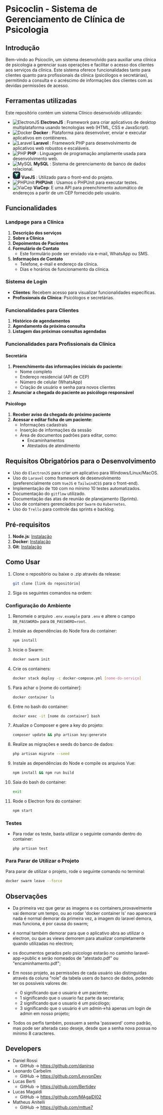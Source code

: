 # Psicoclin - Sistema de Gerenciamento de Clínica de Psicologia

## Introdução

Bem-vindo ao Psicoclin, um sistema desenvolvido para auxiliar uma clínica de psicologia a gerenciar suas operações e facilitar o acesso dos clientes aos serviços da clínica. Este sistema oferece funcionalidades tanto para clientes quanto para profissionais da clínica (psicólogos e secretárias), permitindo a consulta e o acréscimo de informações dos clientes com as devidas permissões de acesso.

## Ferramentas utilizadas
Este repositório contém um sistema Clínico desenvolvido utilizando:
- <img src="https://static-00.iconduck.com/assets.00/electron-icon-472x512-8swdbwbh.png" alt="ElectronJS" width="24" height="24"> **ElectronJS** : Framework para criar aplicativos de desktop multiplataforma usando tecnologias web (HTML, CSS e JavaScript).
- <img src="https://static-00.iconduck.com/assets.00/docker-icon-icon-2048x1479-cres2he9.png" alt="Docker" width="24" height="24"> **Docker** : Plataforma para desenvolver, enviar e executar aplicativos em contêineres.
- <img src="https://static-00.iconduck.com/assets.00/laravel-icon-497x512-uwybstke.png" alt="Laravel" width="24" height="24"> **Laravel** : Framework PHP para desenvolvimento de aplicativos web robustos e escaláveis.
- <img src="https://cdn-icons-png.flaticon.com/512/5968/5968332.png" alt="PHP" width="24" height="24"> **PHP** : Linguagem de programação amplamente usada para desenvolvimento web.
- <img src="https://www.svgrepo.com/show/303251/mysql-logo.svg" alt="MySQL" width="24" height="24"> **MySQL** : Sistema de gerenciamento de banco de dados relacional.
- <img src="https://raw.githubusercontent.com/tandpfun/skill-icons/65dea6c4eaca7da319e552c09f4cf5a9a8dab2c8/icons/VueJS-Dark.svg" alt="VueJS" width="24" height="24"> **VueJS** : Utilizado para o front-end do projeto.
- <img src="https://phpunit.de/img/phpunit.svg" alt="PHPUnit" width="38" height="24"> **PHPUnit** : Usamos o PHPUnit para executar testes.
- <img src="https://viacep.com.br/estatico/images/viacep.png.pagespeed.ce.I80LiA6qpr.png" alt="ViaCep" width="50" height="15"> **ViaCep**: E uma API para preenchimento automático de endereços a partir de um CEP fornecido pelo usuário.

## Funcionalidades

### Landpage para a Clínica
1. **Descrição dos serviços**
2. **Sobre a Clínica**
3. **Depoimentos de Pacientes**
4. **Formulário de Contato**
    - Este formulário pode ser enviado via e-mail, WhatsApp ou SMS.
5. **Informações de Contato**
    - Telefone, e-mail e endereço da clínica.
    - Dias e horários de funcionamento da clínica.

### Sistema de Login
- **Clientes**: Recebem acesso para visualizar funcionalidades específicas.
- **Profissionais da Clínica**: Psicólogos e secretárias.

### Funcionalidades para Clientes
1. **Histórico de agendamentos**
2. **Agendamento da próxima consulta**
3. **Listagem das próximas consultas agendadas**

### Funcionalidades para Profissionais da Clínica

#### Secretária
1. **Preenchimento das informações iniciais do paciente:**
    - Nome completo
    - Endereço residencial (API de CEP)
    - Número de celular (WhatsApp)
    - Criação de usuário e senha para novos clientes
2. **Anunciar a chegada do paciente ao psicólogo responsável**

#### Psicólogo
1. **Receber aviso da chegada do próximo paciente**
2. **Acessar e editar ficha de um paciente:**
    - Informações cadastrais
    - Inserção de informações da sessão
    - Área de documentos padrões para editar, como:
        - Encaminhamentos
        - Atestados de atendimento

## Requisitos Obrigatórios para o Desenvolvimento
- Uso do `ElectronJS` para criar um aplicativo para Windows/Linux/MacOS.
- Uso do `Laravel` como framework de desenvolvimento (preferencialmente com `VueJS` e `TailwindCSS` para o front-end).
- Implementação de `TDD` com no mínimo 10 testes automatizados.
- Documentação do `gitflow` utilizado.
- Documentação das atas de reunião de planejamento (Sprints).
- Uso de containers gerenciados por `Swarm` ou `Kubernetes`.
- Uso do `Trello` para controle das sprints e backlog.

## Pré-requisitos

1. **Node.js**: [Instalação](https://nodejs.org/en/download)
2. **Docker**: [Instalação](https://www.docker.com/products/docker-desktop)
3. **Git**: [Instalação](https://git-scm.com/downloads)

## Como Usar

1. Clone o repositório ou baixe o .zip através da release:
    ```sh
    git clone [link do repositório]
    ```

2. Siga os seguintes comandos na ordem:

### Configuração do Ambiente

1. Renomeie o arquivo `.env.example` para `.env` e altere o campo `DB_PASSWORD=` para `DB_PASSWORD=root`.

2. Instale as dependências do Node fora do container:
    ```sh
    npm install
    ```

3. Inicie o Swarm:
    ```sh
    docker swarm init
    ```

4. Crie os containers:
    ```sh
    docker stack deploy -c docker-compose.yml [nome-do-serviço]
    ```
5. Para achar o [nome do container]:
    ```sh
    docker container ls
    ```
   
6. Entre no bash do container:
    ```sh
    docker exec -it [nome do container] bash
    ```

7. Atualize o Composer e gere a key do projeto:
    ```sh
    composer update && php artisan key:generate
    ```

8. Realize as migrações e seeds do banco de dados:
    ```sh
    php artisan migrate --seed
    ```

9. Instale as dependências do Node e compile os arquivos Vue:
    ```sh
    npm install && npm run build
    ```

10. Saia do bash do container:
    ```sh
    exit
    ```

11. Rode o Electron fora do container:
    ```sh
    npm start
    ```

### Testes
- Para rodar os teste, basta utilizar o seguinte comando dentro do container:
   ```
   php artisan test
   ```

### Para Parar de Utilizar o Projeto
Para parar de utilizar o projeto, rode o seguinte comando no terminal:
```sh
docker swarm leave --force
```
## Observações

- Da primeira vez que gerar as imagens e os containers,provavelmente vai demorar um tempo, ou ao rodar 'docker container ls' nao aparecerá nada é normal demorar da primeira vez, a imagem do laravel demora, mas funciona, é por causa do swarm;
  
- é normal também demorar para que o aplicativo abra ao utilizar o electron, ou que as views demorem para atualizar completamente quando utilizadas no electron;
  
- os documentos gerados pelo psicologo estarão no caminho laravel-app->public e serão nomeados de "atestado.pdf" ou "encaminhamento.pdf";
  
- Em nosso projeto, as permissões de cada usuário são distinguidas através da coluna "role" da tabela users do banco de dados, podendo ter os possíveis valores de:
    - 0 significando que o usuario é um paciente;
	- 1 significando que o usuario faz parte da secretaria;
	- 2 significando que o usuario é um psicólogo;
	- 3 significando que o usuário é um admin->há apenas um login de admin em nosso projeto;
  
- Todos os perfis também, possuem a senha 'password' como padrão, mas pode ser alterada caso deseje, desde que a senha nova possua no mínimo 8 caracteres.
  
## Developers
   - Daniel Rossi
     - GitHub -> https://github.com/danirso
   - Leonardo Carbelim
     - GitHub ->  https://github.com/LevvonDev
   - Lucas Berti
     - GitHub -> https://github.com/Bertidev
   - Lucas Magaldi
     - GitHub -> https://github.com/MAgalDI02
   - Matheus Anitelli
     - GitHub -> https://github.com/mttue7
